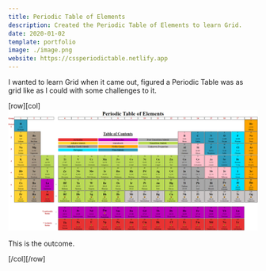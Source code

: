 ```yaml
---
title: Periodic Table of Elements
description: Created the Periodic Table of Elements to learn Grid. 
date: 2020-01-02
template: portfolio
image: ./image.png
website: https://cssperiodictable.netlify.app
---
```


I wanted to learn Grid when it came out, figured a Periodic Table was as grid like as I could with some challenges to it.

[row][col]
![image](./image.png)

This is the outcome. 

[/col][/row]
